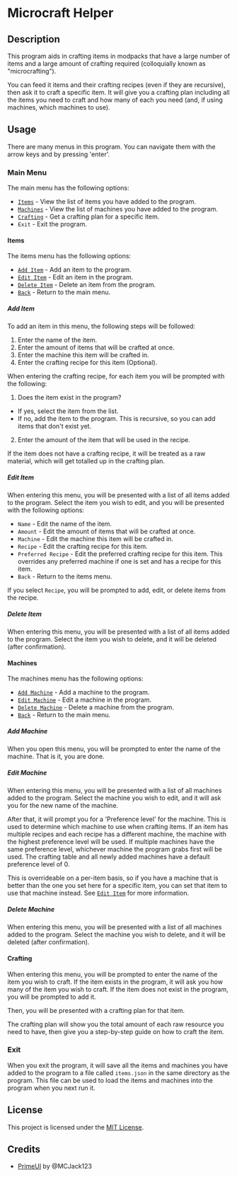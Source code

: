 # Microcraft Helper

## Description

This program aids in crafting items in modpacks that have a large number of
items and a large amount of crafting required (colloquially known as
"microcrafting").

You can feed it items and their crafting recipes (even if they are recursive),
then ask it to craft a specific item. It will give you a crafting plan including
all the items you need to craft and how many of each you need (and, if using 
machines, which machines to use).

## Usage

There are many menus in this program. You can navigate them with the arrow keys
and by pressing 'enter'.

### Main Menu

The main menu has the following options:

* [`Items`](#items) - View the list of items you have added to the program.
* [`Machines`](#machines) - View the list of machines you have added to the program.
* [`Crafting`](#crafting) - Get a crafting plan for a specific item.
* `Exit` - Exit the program.

#### Items

The items menu has the following options:

* [`Add Item`](#add-item) - Add an item to the program.
* [`Edit Item`](#edit-item) - Edit an item in the program.
* [`Delete Item`](#delete-item) - Delete an item from the program.
* [`Back`](#main-menu) - Return to the main menu.

##### Add Item

To add an item in this menu, the following steps will be followed:

1. Enter the name of the item.
2. Enter the amount of items that will be crafted at once.
3. Enter the machine this item will be crafted in.
4. Enter the crafting recipe for this item (Optional).

When entering the crafting recipe, for each item you will be prompted with the
following:

1. Does the item exist in the program?
  * If yes, select the item from the list.
  * If no, add the item to the program. This is recursive, so you can add items
    that don't exist yet.
2. Enter the amount of the item that will be used in the recipe.

If the item does not have a crafting recipe, it will be treated as a raw
material, which will get totalled up in the crafting plan.

##### Edit Item

When entering this menu, you will be presented with a list of all items added to
the program. Select the item you wish to edit, and you will be presented with
the following options:

* `Name` - Edit the name of the item.
* `Amount` - Edit the amount of items that will be crafted at once.
* `Machine` - Edit the machine this item will be crafted in.
* `Recipe` - Edit the crafting recipe for this item.
* `Preferred Recipe` - Edit the preferred crafting recipe for this item. This 
  overrides any preferred machine if one is set and has a recipe for this item.
* `Back` - Return to the items menu.

If you select `Recipe`, you will be prompted to add, edit, or delete items from
the recipe.

##### Delete Item

When entering this menu, you will be presented with a list of all items added to
the program. Select the item you wish to delete, and it will be deleted (after
confirmation).

#### Machines

The machines menu has the following options:

* [`Add Machine`](#add-machine) - Add a machine to the program.
* [`Edit Machine`](#edit-machine) - Edit a machine in the program.
* [`Delete Machine`](#delete-machine) - Delete a machine from the program.
* [`Back`](#main-menu) - Return to the main menu.

##### Add Machine

When you open this menu, you will be prompted to enter the name of the machine.
That is it, you are done.

##### Edit Machine

When entering this menu, you will be presented with a list of all machines added
to the program. Select the machine you wish to edit, and it will ask you for the
new name of the machine. 

After that, it will prompt you for a 'Preference level' for the machine. This is
used to determine which machine to use when crafting items. If an item has
multiple recipes and each recipe has a different machine, the machine with the
highest preference level will be used. If multiple machines have the same
preference level, whichever machine the program grabs first will be used. The 
crafting table and all newly added machines have a default preference level of
0.

This is overrideable on a per-item basis, so if you have a machine that is
better than the one you set here for a specific item, you can set that item to
use that machine instead. See [`Edit Item`](#edit-item) for more information.

##### Delete Machine

When entering this menu, you will be presented with a list of all machines added
to the program. Select the machine you wish to delete, and it will be deleted
(after confirmation).

#### Crafting

When entering this menu, you will be prompted to enter the name of the item you
wish to craft. If the item exists in the program, it will ask you how many of 
the item you wish to craft. If the item does not exist in the program, you will
be prompted to add it.

Then, you will be presented with a crafting plan for that item.

The crafting plan will show you the total amount of each raw resource you need
to have, then give you a step-by-step guide on how to craft the item.

### Exit

When you exit the program, it will save all the items and machines you have
added to the program to a file called `items.json` in the same directory as the
program. This file can be used to load the items and machines into the program
when you next run it.

## License

This project is licensed under the [MIT License](LICENSE).

## Credits

* [PrimeUI](https://github.com/MCJack123/PrimeUI/tree/master) by @MCJack123